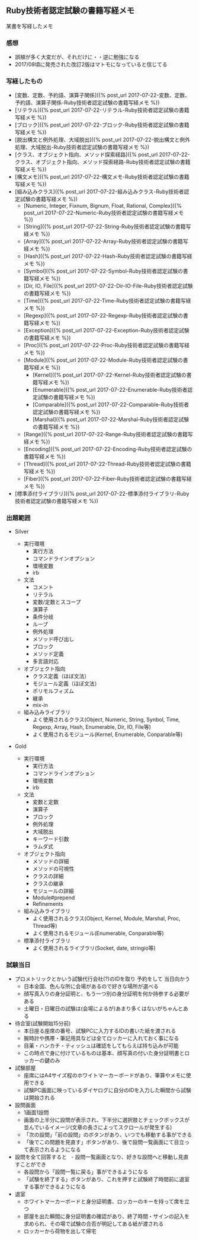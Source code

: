 ## Ruby技術者認定試験の書籍写経メモ

某書を写経したメモ

### 感想

- 誤植が多く大変だが、それだけに・・逆に勉強になる
- 2017/08頃に発売された改訂2版はマトモになっていると信じてる

### 写経したもの

- [変数、定数、予約語、演算子関係]({% post_url 2017-07-22-変数、定数、予約語、演算子関係-Ruby技術者認定試験の書籍写経メモ %})
- [リテラル]({% post_url 2017-07-22-リテラル-Ruby技術者認定試験の書籍写経メモ %})
- [ブロック]({% post_url 2017-07-22-ブロック-Ruby技術者認定試験の書籍写経メモ %})
- [脱出構文と例外処理、大域脱出]({% post_url 2017-07-22-脱出構文と例外処理、大域脱出-Ruby技術者認定試験の書籍写経メモ %})
- [クラス、オブジェクト指向、メソッド探索経路]({% post_url 2017-07-22-クラス、オブジェクト指向、メソッド探索経路-Ruby技術者認定試験の書籍写経メモ %})
- [構文メモ]({% post_url 2017-07-22-構文メモ-Ruby技術者認定試験の書籍写経メモ %})
- [組み込みクラス]({% post_url 2017-07-22-組み込みクラス-Ruby技術者認定試験の書籍写経メモ %})
  - [Numeric, Integer, Fixnum, Bignum, Float, Rational, Complex]({% post_url 2017-07-22-Numeric-Ruby技術者認定試験の書籍写経メモ %})
  - [String]({% post_url 2017-07-22-String-Ruby技術者認定試験の書籍写経メモ %})
  - [Array]({% post_url 2017-07-22-Array-Ruby技術者認定試験の書籍写経メモ %})
  - [Hash]({% post_url 2017-07-22-Hash-Ruby技術者認定試験の書籍写経メモ %})
  - [Symbol]({% post_url 2017-07-22-Symbol-Ruby技術者認定試験の書籍写経メモ %})
  - [Dir, IO, File]({% post_url 2017-07-22-Dir-IO-File-Ruby技術者認定試験の書籍写経メモ %})
  - [Time]({% post_url 2017-07-22-Time-Ruby技術者認定試験の書籍写経メモ %})
  - [Regexp]({% post_url 2017-07-22-Regexp-Ruby技術者認定試験の書籍写経メモ %})
  - [Exception]({% post_url 2017-07-22-Exception-Ruby技術者認定試験の書籍写経メモ %})
  - [Proc]({% post_url 2017-07-22-Proc-Ruby技術者認定試験の書籍写経メモ %})
  - [Module]({% post_url 2017-07-22-Module-Ruby技術者認定試験の書籍写経メモ %})
    - [Kernel]({% post_url 2017-07-22-Kernel-Ruby技術者認定試験の書籍写経メモ %})
    - [Enumerable]({% post_url 2017-07-22-Enumerable-Ruby技術者認定試験の書籍写経メモ %})
    - [Comparable]({% post_url 2017-07-22-Comparable-Ruby技術者認定試験の書籍写経メモ %})
    - [Marshal]({% post_url 2017-07-22-Marshal-Ruby技術者認定試験の書籍写経メモ %})
  - [Range]({% post_url 2017-07-22-Range-Ruby技術者認定試験の書籍写経メモ %})
  - [Encoding]({% post_url 2017-07-22-Encoding-Ruby技術者認定試験の書籍写経メモ %})
  - [Thread]({% post_url 2017-07-22-Thread-Ruby技術者認定試験の書籍写経メモ %})
  - [Fiber]({% post_url 2017-07-22-Fiber-Ruby技術者認定試験の書籍写経メモ %})
- [標準添付ライブラリ]({% post_url 2017-07-22-標準添付ライブラリ-Ruby技術者認定試験の書籍写経メモ %})

### 出題範囲

- Silver
  - 実行環境
    - 実行方法
    - コマンドラインオプション
    - 環境変数
    - irb
  - 文法
    - コメント
    - リテラル
    - 変数/定数とスコープ
    - 演算子
    - 条件分岐
    - ループ
    - 例外処理
    - メソッド呼び出し
    - ブロック
    - メソッド定義
    - 多言語対応
  - オブジェクト指向
    - クラス定義（ほぼ文法）
    - モジュール定義（ほぼ文法）
    - ポリモルフィズム
    - 継承
    - mix-in
  - 組み込みライブラリ
    - よく使用されるクラス(Object, Numeric, String, Synbol, Time, Regexp, Array, Hash, Enumerable, Dir, IO, File等)
    - よく使用されるモジュール(Kernel, Enumerable, Conparable等)

- Gold
  - 実行環境
    - 実行方法
    - コマンドラインオプション
    - 環境変数
    - irb
  - 文法
    - 変数と定数
    - 演算子
    - ブロック
    - 例外処理
    - 大域脱出
    - キーワード引数
    - ラムダ式
  - オブジェクト指向
    - メソッドの詳細
    - メソッドの可視性
    - クラスの詳細
    - クラスの継承
    - モジュールの詳細
    - Module#prepend
    - Refinements
  - 組み込みライブラリ
    - よく使用されるクラス(Object, Kernel, Module, Marshal, Proc, Thread等)
    - よく使用されるモジュール(Enumerable, Conparable等)
  - 標準添付ライブラリ
    - よく使用されるライブラリ(Socket, date, stringio等)

### 試験当日

- プロメトリックとかいう試験代行会社(?)のIDを取り 予約をして 当日向かう
  - 日本全国、色んな所に会場があるので好きな場所が選べる
  - 顔写真入りの身分証明と、もう一つ別の身分証明を何か持参する必要がある
  - 土曜日・日曜日の試験は(会場によるが)あまり多くはないがちゃんとある
- 待合室(試験開始15分前)
  - 本日座る座席の番号、試験PCに入力するIDの書いた紙を渡される
  - 腕時計や携帯・筆記用具などは全てロッカーに入れておく事になる
  - 目薬・ハンカチ・ティッシュは確認をしてもらえば持ち込みが可能
  - この時点で身に付けているものは基本、顔写真の付いた身分証明書とロッカーの鍵のみ
- 試験部屋
  - 座席にはA4サイズ程のホワイトマーカーボードがあり、筆算やメモに使用できる
  - 試験PC画面に映っているダイヤログに自分のIDを入力した瞬間から試験は開始される
- 設問画面
  - 1画面1設問
  - 画面の上半分に設問が表示され、下半分に選択肢とチェックボックスが並んでいるイメージ(文章の長さによってスクロールが発生する)
  - 「次の設問」「前の設問」のボタンがあり、いつでも移動する事ができる
  - 「後でこの問題を見直す」ボタンがあり、後で設問一覧画面にて目立って表示されるようになる
- 設問を全て回答すると
  - 設問一覧画面となり、好きな設問へと移動し見直すことができ
  - 各設問から「設問一覧に戻る」事ができるようになる
  - 「試験を終了する」ボタンがあり、これを押すと試験終了時間前に退室する事ができるようになる
- 退室
  - ホワイトマーカーボードと身分証明書、ロッカーのキーを持って席を立つ
  - 部屋を出た瞬間に身分証明書の確認があり、終了時間・サインの記入を求められ、その場で試験の合否が明記してある紙が渡される
  - ロッカーから荷物を出して帰宅
